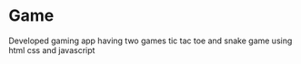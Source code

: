 # Game
Developed gaming app having two games tic tac toe and snake game using html css and javascript
